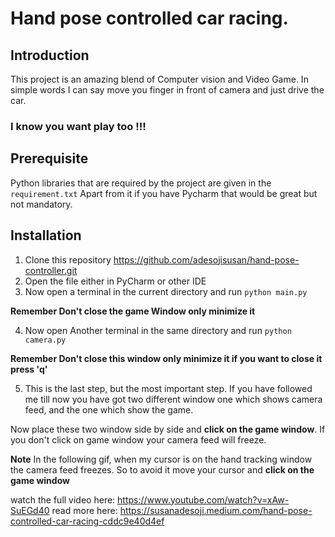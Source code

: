 # Hand pose controlled car racing.

## Introduction
This project is an amazing blend of Computer vision and Video Game.
In simple words I can say move you finger in front of camera
and just drive the car.


### I know you want play too !!!

## Prerequisite
Python libraries that are required by the project are given in the 
`requirement.txt`
Apart from it if you have Pycharm that would be great but not mandatory.


## Installation
1. Clone this repository https://github.com/adesojisusan/hand-pose-controller.git
2. Open the file either in PyCharm or other IDE
3. Now open a terminal in the current directory and run `python main.py`
   
**Remember Don't close the game Window only minimize it**
   
4. Now open Another terminal in the same directory and run `python camera.py`
   
**Remember Don't close this window only minimize it if you want to close it press 'q'**
   
5. This is the last step, but the most important step. If you have followed me till now you have
got two different window one which shows camera feed, and the one which show the game. 

Now place 
   these two window side by side and **click on the game window**. If you don't click on game 
   window your camera feed will freeze.
   
   
   **Note** In the following gif, when my cursor is on the hand tracking window the camera feed freezes.
   So to avoid it move your cursor and **click on the game window**
   
watch the full video here: https://www.youtube.com/watch?v=xAw-SuEGd40
read more here: https://susanadesoji.medium.com/hand-pose-controlled-car-racing-cddc9e40d4ef
